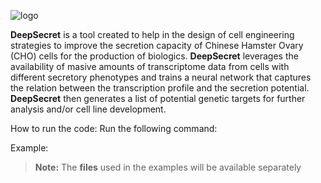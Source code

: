 ![logo](https://github.com/jmcamza/CHOMan/blob/master/turbocho.png)

**DeepSecret** is a tool created to help in the design of cell engineering strategies to improve the secretion capacity of Chinese Hamster Ovary (CHO) cells for the production of biologics. **DeepSecret** leverages the availability of masive amounts of transcriptome data from cells with different secretory phenotypes and trains a neural network that captures the relation between the transcription profile and the secretion potential. **DeepSecret** then generates a list of potential genetic targets for further analysis and/or cell line development.

How to run the code:
Run the following command:


Example:




> **Note:** The **files** used in the examples will be available separately


